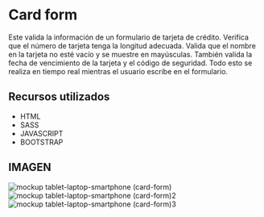 # Card form

Este valida la información de un formulario de tarjeta de crédito. Verifica que el número de tarjeta tenga la longitud adecuada. Valida que el nombre en la tarjeta no esté vacío y se muestre en mayúsculas. También valida la fecha de vencimiento de la tarjeta y el código de seguridad. Todo esto se realiza en tiempo real mientras el usuario escribe en el formulario.

## Recursos utilizados

- HTML
- SASS
- JAVASCRIPT
- BOOTSTRAP

## IMAGEN


![mockup tablet-laptop-smartphone (card-form)](https://user-images.githubusercontent.com/95658189/205521305-f11d118a-fc76-41af-b92c-ce0913e8f2df.jpg)
![mockup tablet-laptop-smartphone (card-form)2](https://user-images.githubusercontent.com/95658189/205521316-ee792c43-3e2b-4687-a336-8dc68c532b9a.jpg)
![mockup tablet-laptop-smartphone (card-form)3](https://user-images.githubusercontent.com/95658189/205521322-30426ded-de20-45da-b421-9ac4c2406420.jpg)
